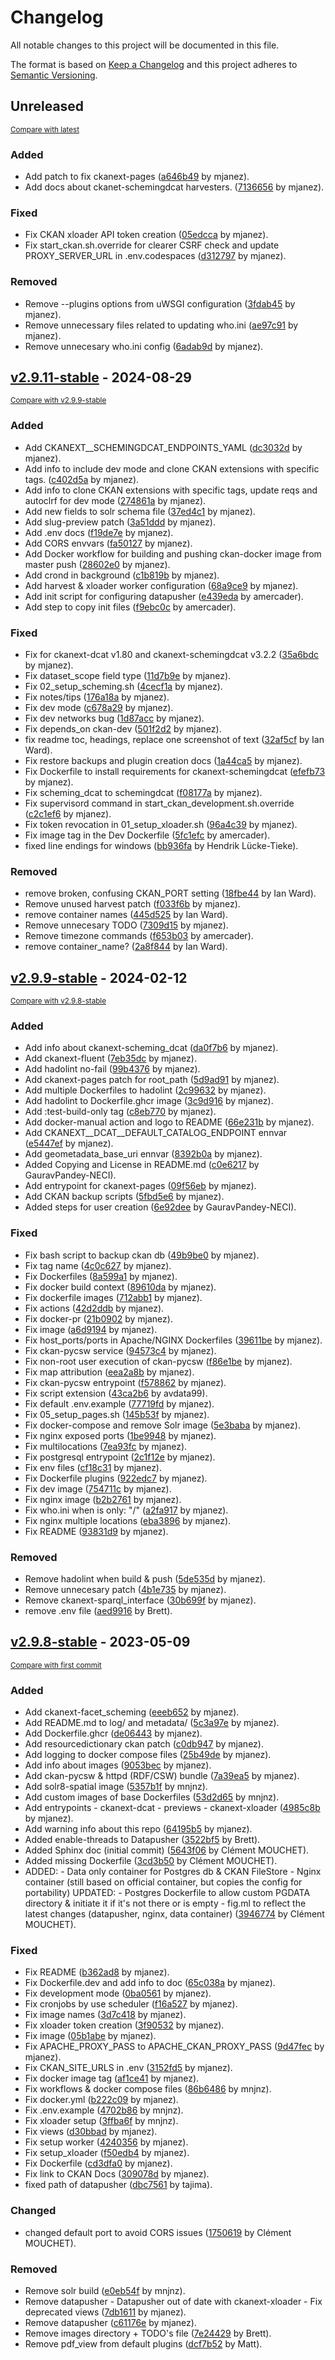 # Changelog

All notable changes to this project will be documented in this file.

The format is based on [Keep a Changelog](http://keepachangelog.com/en/1.0.0/)
and this project adheres to [Semantic Versioning](http://semver.org/spec/v2.0.0.html).

<!-- insertion marker -->
## Unreleased

<small>[Compare with latest](https://github.com/mjanez/ckan-docker/compare/v2.9.11-stable...HEAD)</small>

### Added

- Add patch to fix ckanext-pages ([a646b49](https://github.com/mjanez/ckan-docker/commit/a646b491251c3554230f488f4b2ac6b4bd9ae4f8) by mjanez).
- Add docs about ckanet-schemingdcat harvesters. ([7136656](https://github.com/mjanez/ckan-docker/commit/71366560b32b5e6e6de7a2e26ec1b93afde6cd46) by mjanez).

### Fixed

- Fix CKAN xloader API token creation ([05edcca](https://github.com/mjanez/ckan-docker/commit/05edcca600a64c8a0fb269c1d1dd034c8808fbec) by mjanez).
- Fix start_ckan.sh.override for clearer CSRF check and update PROXY_SERVER_URL in .env.codespaces ([d312797](https://github.com/mjanez/ckan-docker/commit/d31279779b432edf69cfc0e2a354895bb4c55ff2) by mjanez).

### Removed

- Remove --plugins options from uWSGI configuration ([3fdab45](https://github.com/mjanez/ckan-docker/commit/3fdab45448d5372bd5e1e2eb9bb4f34a5e2b3e83) by mjanez).
- Remove unnecessary files related to updating who.ini ([ae97c91](https://github.com/mjanez/ckan-docker/commit/ae97c9120b5bab908a1e8985d112639d23789618) by mjanez).
- Remove unnecesary who.ini config ([6adab9d](https://github.com/mjanez/ckan-docker/commit/6adab9d26294b8f115c4f4a9e471dde4aefdcad2) by mjanez).

<!-- insertion marker -->
## [v2.9.11-stable](https://github.com/mjanez/ckan-docker/releases/tag/v2.9.11-stable) - 2024-08-29

<small>[Compare with v2.9.9-stable](https://github.com/mjanez/ckan-docker/compare/v2.9.9-stable...v2.9.11-stable)</small>

### Added

- Add CKANEXT__SCHEMINGDCAT_ENDPOINTS_YAML ([dc3032d](https://github.com/mjanez/ckan-docker/commit/dc3032d37cef6c60ce9e4b056297539b578d2511) by mjanez).
- Add info to include dev mode and clone CKAN extensions with specific tags. ([c402d5a](https://github.com/mjanez/ckan-docker/commit/c402d5a38d92f1ed0fe234af04070a9f8be69077) by mjanez).
- Add info  to clone CKAN extensions with specific tags, update reqs and autoclrf for dev mode ([274861a](https://github.com/mjanez/ckan-docker/commit/274861a28a19db85954456e166b8e3c0ad53232e) by mjanez).
- Add new fields to solr schema file ([37ed4c1](https://github.com/mjanez/ckan-docker/commit/37ed4c163e267def27e322bbd56cd1d8b8df6daf) by mjanez).
- Add slug-preview patch ([3a51ddd](https://github.com/mjanez/ckan-docker/commit/3a51ddd8295c42e74340bf1d697f0ee76fd37dde) by mjanez).
- Add .env docs ([f19de7e](https://github.com/mjanez/ckan-docker/commit/f19de7eb1a41dd210291c0d48b62b10eab200d16) by mjanez).
- Add CORS envvars ([fa50127](https://github.com/mjanez/ckan-docker/commit/fa501274f0a42e68010a096a7370dae9ff85d243) by mjanez).
- Add Docker workflow for building and pushing ckan-docker image from master push ([28602e0](https://github.com/mjanez/ckan-docker/commit/28602e0f0c08bca8d18e8f689bc0e96c5f30a74a) by mjanez).
- Add crond in background ([c1b819b](https://github.com/mjanez/ckan-docker/commit/c1b819b624cdf909962d9ccf444ec33c2681143c) by mjanez).
- Add harvest & xloader worker configuration ([68a9ce9](https://github.com/mjanez/ckan-docker/commit/68a9ce9eccde43ec130e0148cf3282441bd91a03) by mjanez).
- Add init script for configuring datapusher ([e439eda](https://github.com/mjanez/ckan-docker/commit/e439eda620939709e38037a3dba295e991f1db5c) by amercader).
- Add step to copy init files ([f9ebc0c](https://github.com/mjanez/ckan-docker/commit/f9ebc0c41c1bda1bfac992d5687e15c81e2c5e80) by amercader).

### Fixed

- Fix for ckanext-dcat v1.80 and ckanext-schemingdcat v3.2.2 ([35a6bdc](https://github.com/mjanez/ckan-docker/commit/35a6bdc56efe0c560b065d4a904643f1b3a6314d) by mjanez).
- Fix dataset_scope field type ([11d7b9e](https://github.com/mjanez/ckan-docker/commit/11d7b9ef1772dd24f790c94add05ac87a92248f3) by mjanez).
- Fix 02_setup_scheming.sh ([4cecf1a](https://github.com/mjanez/ckan-docker/commit/4cecf1a9d1d94a2087d430a8e892f6a90406425e) by mjanez).
- Fix notes/tips ([176a18a](https://github.com/mjanez/ckan-docker/commit/176a18a2ef25b38fb9d78fa79e8cf1db174e8067) by mjanez).
- Fix dev mode ([c678a29](https://github.com/mjanez/ckan-docker/commit/c678a294ecf1d11bcb23715d723b88a12970a0ac) by mjanez).
- Fix dev networks bug ([1d87acc](https://github.com/mjanez/ckan-docker/commit/1d87acc1243b4ae0285cdb1fe6ea8601170a0d59) by mjanez).
- Fix depends_on ckan-dev ([501f2d2](https://github.com/mjanez/ckan-docker/commit/501f2d209bac2d7b21621bff42298b68043fe95e) by mjanez).
- fix readme toc, headings, replace one screenshot of text ([32af5cf](https://github.com/mjanez/ckan-docker/commit/32af5cfbf8d1c81fd7e309d158117445067a8f13) by Ian Ward).
- Fix restore backups and plugin creation docs ([1a44ca5](https://github.com/mjanez/ckan-docker/commit/1a44ca5b8484821c39ec83c624cc5a486c2f1e66) by mjanez).
- Fix Dockerfile to install requirements for ckanext-schemingdcat ([efefb73](https://github.com/mjanez/ckan-docker/commit/efefb7338ec0bbc83421303f5a5be5a1b85c1bca) by mjanez).
- Fix scheming_dcat to schemingdcat ([f08177a](https://github.com/mjanez/ckan-docker/commit/f08177a55e60acee2b6edcf69297048556f80916) by mjanez).
- Fix supervisord command in start_ckan_development.sh.override ([c2c1ef6](https://github.com/mjanez/ckan-docker/commit/c2c1ef60040d56c665f3862afb7524d3304c68c5) by mjanez).
- Fix token revocation in 01_setup_xloader.sh ([96a4c39](https://github.com/mjanez/ckan-docker/commit/96a4c394a74bd7c62031f52f4c9902055c03414e) by mjanez).
- Fix image tag in the Dev Dockerfile ([5fc1efc](https://github.com/mjanez/ckan-docker/commit/5fc1efce33dd6d752660dac3752d0c144c5a90cc) by amercader).
- fixed line endings for windows ([bb936fa](https://github.com/mjanez/ckan-docker/commit/bb936fab7ab2c2661d1e7dc455098dd58c5afdd8) by Hendrik Lücke-Tieke).

### Removed

- remove broken, confusing CKAN_PORT setting ([18fbe44](https://github.com/mjanez/ckan-docker/commit/18fbe445c1782d887f6ac77813e507d529246b53) by Ian Ward).
- Remove unused harvest patch ([f033f6b](https://github.com/mjanez/ckan-docker/commit/f033f6b10c2f5b88205928b6a9df93327f9f4611) by mjanez).
- remove container names ([445d525](https://github.com/mjanez/ckan-docker/commit/445d52555de0567d7b9f40e53ba2621ec2494598) by Ian Ward).
- Remove unnecesary TODO ([7309d15](https://github.com/mjanez/ckan-docker/commit/7309d15bc0e8d91a245cef01a938fb762a2ef7d2) by mjanez).
- Remove timezone commands ([f653b03](https://github.com/mjanez/ckan-docker/commit/f653b0324de14e83d5fc0e26dc72c2ec714de4be) by amercader).
- remove container_name? ([2a8f844](https://github.com/mjanez/ckan-docker/commit/2a8f844ecf5564b63a3430924e8bacdc91e40c30) by Ian Ward).

## [v2.9.9-stable](https://github.com/mjanez/ckan-docker/releases/tag/v2.9.9-stable) - 2024-02-12

<small>[Compare with v2.9.8-stable](https://github.com/mjanez/ckan-docker/compare/v2.9.8-stable...v2.9.9-stable)</small>

### Added

- Add info about ckanext-scheming_dcat ([da0f7b6](https://github.com/mjanez/ckan-docker/commit/da0f7b66d5198859e9af5ca2cfd0a7a279d20261) by mjanez).
- Add ckanext-fluent ([7eb35dc](https://github.com/mjanez/ckan-docker/commit/7eb35dc37084867fb8e115a932bc8c0fad6ca9c8) by mjanez).
- Add hadolint no-fail ([99b4376](https://github.com/mjanez/ckan-docker/commit/99b437691cf8046a742a6ab667fe6d48395a7a70) by mjanez).
- Add ckanext-pages patch for root_path ([5d9ad91](https://github.com/mjanez/ckan-docker/commit/5d9ad919c2f22724d074ae330d1a8e8618751d89) by mjanez).
- Add multiple Dockerfiles to hadolint ([2c99632](https://github.com/mjanez/ckan-docker/commit/2c99632c1d285b00a7b3fc0e32d7f8a911cf096a) by mjanez).
- Add hadolint to Dockerfile.ghcr image ([3c9d916](https://github.com/mjanez/ckan-docker/commit/3c9d9166f1542ce2f1f592ef7ab2893f51d19189) by mjanez).
- Add :test-build-only tag ([c8eb770](https://github.com/mjanez/ckan-docker/commit/c8eb770920f4dd527ac278498abcf86b1b5dd8e0) by mjanez).
- Add docker-manual action and logo to README ([66e231b](https://github.com/mjanez/ckan-docker/commit/66e231b343a72ecf0074323f307ebded20d9d3b7) by mjanez).
- Add CKANEXT__DCAT__DEFAULT_CATALOG_ENDPOINT ennvar ([e5447ef](https://github.com/mjanez/ckan-docker/commit/e5447ef32b2bd6a9ce420c74ba357f6ca213b6b4) by mjanez).
- Add geometadata_base_uri ennvar ([8392b0a](https://github.com/mjanez/ckan-docker/commit/8392b0a72fb64f900dbf52fbd8e4ef2b6f4bc9a8) by mjanez).
- Added Copying and License in README.md ([c0e6217](https://github.com/mjanez/ckan-docker/commit/c0e62170578616c73423bbb4c5c7eed80535da95) by GauravPandey-NECI).
- Add entrypoint for ckanext-pages ([09f56eb](https://github.com/mjanez/ckan-docker/commit/09f56ebce605c39030048b665caa802b1fe66bed) by mjanez).
- Add CKAN backup scripts ([5fbd5e6](https://github.com/mjanez/ckan-docker/commit/5fbd5e64b3632a6364f31bea58d2f4f90afb299c) by mjanez).
- Added steps for user creation ([6e92dee](https://github.com/mjanez/ckan-docker/commit/6e92deebfa94a957f82779a77f7f020cedbcfd3e) by GauravPandey-NECI).

### Fixed

- Fix bash script to backup ckan db ([49b9be0](https://github.com/mjanez/ckan-docker/commit/49b9be0c3b4057b17ae5e7370a61c2f4e2fe6d00) by mjanez).
- Fix tag name ([4c0c627](https://github.com/mjanez/ckan-docker/commit/4c0c627f8b7e84ee43a0cadbcdc607c467583f40) by mjanez).
- Fix Dockerfiles ([8a599a1](https://github.com/mjanez/ckan-docker/commit/8a599a11a4285eb15bb4f0e67bb680259f1cf080) by mjanez).
- Fix docker build context ([89610da](https://github.com/mjanez/ckan-docker/commit/89610daec4084e775bed1fd17eb20dd56054ddbd) by mjanez).
- Fix dockerfile images ([712abb1](https://github.com/mjanez/ckan-docker/commit/712abb16b2ffb955988f087a3995a7409b8462fa) by mjanez).
- Fix actions ([42d2ddb](https://github.com/mjanez/ckan-docker/commit/42d2ddb91c7144540f95401b3f3353d53e834d80) by mjanez).
- Fix docker-pr ([21b0902](https://github.com/mjanez/ckan-docker/commit/21b09029593c699b4230482a9e57ef6fb755bf21) by mjanez).
- Fix image ([a6d9194](https://github.com/mjanez/ckan-docker/commit/a6d9194f3014a45cd18d21b0232f05d0ed8a869e) by mjanez).
- Fix host_ports/ports in Apache/NGINX Dockerfiles ([39611be](https://github.com/mjanez/ckan-docker/commit/39611bec41b02052a4ba7633d3ad1c9a403bda16) by mjanez).
- Fix ckan-pycsw service ([94573c4](https://github.com/mjanez/ckan-docker/commit/94573c4290b57877735bdfc470b83d6834fa8e2b) by mjanez).
- Fix non-root user execution of ckan-pycsw ([f86e1be](https://github.com/mjanez/ckan-docker/commit/f86e1be5a5ed4433272c51a4fc1c29be91a4e67d) by mjanez).
- Fix map attribution ([eea2a8b](https://github.com/mjanez/ckan-docker/commit/eea2a8b4aad91595aed130ee93fac0dc7661fe00) by mjanez).
- Fix ckan-pycsw entrypoint ([f578862](https://github.com/mjanez/ckan-docker/commit/f578862769023f8d1a59a826313e46c95b77cfb0) by mjanez).
- Fix script extension ([43ca2b6](https://github.com/mjanez/ckan-docker/commit/43ca2b6a4e7f4364489b95d42f4e8ccb837cc530) by avdata99).
- Fix default .env.example ([77719fd](https://github.com/mjanez/ckan-docker/commit/77719fd2ebf56a9743cc1cd1e5e9d4439393e915) by mjanez).
- Fix 05_setup_pages.sh ([145b53f](https://github.com/mjanez/ckan-docker/commit/145b53ffaf3ddaa9722a883f14c56fd9698fefba) by mjanez).
- Fix docker-compose and remove Solr image ([5e3baba](https://github.com/mjanez/ckan-docker/commit/5e3baba522bbc0cbcaf59e943aed88df2fc1f429) by mjanez).
- Fix nginx exposed ports ([1be9948](https://github.com/mjanez/ckan-docker/commit/1be99482fa943440967dc2ec0d856bebfd2afbd4) by mjanez).
- Fix multilocations ([7ea93fc](https://github.com/mjanez/ckan-docker/commit/7ea93fcb9b4143813ab102948a5ad71af661b628) by mjanez).
- Fix postgresql entrypoint ([2c1f12e](https://github.com/mjanez/ckan-docker/commit/2c1f12e790cf7e548a6dcb7aad4c3c19ee69ca2f) by mjanez).
- Fix env files ([cf18c31](https://github.com/mjanez/ckan-docker/commit/cf18c31492b844594606ee8137ee41a1f1708572) by mjanez).
- Fix Dockerfile plugins ([922edc7](https://github.com/mjanez/ckan-docker/commit/922edc720cf611a7027bad76da2219fb47569e50) by mjanez).
- Fix dev image ([754711c](https://github.com/mjanez/ckan-docker/commit/754711c83779c29d2fa1ef8a7c777b4c2f66863f) by mjanez).
- Fix nginx image ([b2b2761](https://github.com/mjanez/ckan-docker/commit/b2b27613286d5897ee3e1847eabf8e04d0f420e4) by mjanez).
- Fix who.ini when is only: "/" ([a2fa917](https://github.com/mjanez/ckan-docker/commit/a2fa91798b7b812a1ead9928b70d7c43da5dc7c3) by mjanez).
- Fix nginx multiple locations ([eba3896](https://github.com/mjanez/ckan-docker/commit/eba3896b44cd2b632a9879ebf8e33bd6966c54a6) by mjanez).
- Fix README ([93831d9](https://github.com/mjanez/ckan-docker/commit/93831d96f240c9fabbdcfa8ca6d6e60804702f3f) by mjanez).

### Removed

- Remove hadolint when build & push ([5de535d](https://github.com/mjanez/ckan-docker/commit/5de535d018748532528f0aea33af71c0cf2fe490) by mjanez).
- Remove unnecesary patch ([4b1e735](https://github.com/mjanez/ckan-docker/commit/4b1e735fea2a95ff914239be87e4c139abfed5d0) by mjanez).
- Remove ckanext-sparql_interface ([30b699f](https://github.com/mjanez/ckan-docker/commit/30b699f4d7811dc98f284a9898799c112799bfd7) by mjanez).
- remove .env file ([aed9916](https://github.com/mjanez/ckan-docker/commit/aed99166ce4dbc7c6becb20b1f36941c87ae7fd4) by Brett).

## [v2.9.8-stable](https://github.com/mjanez/ckan-docker/releases/tag/v2.9.8-stable) - 2023-05-09

<small>[Compare with first commit](https://github.com/mjanez/ckan-docker/compare/17c07d99ff636b0899f5f4fc05795f6bbf6ba672...v2.9.8-stable)</small>

### Added

- Add ckanext-facet_scheming ([eeeb652](https://github.com/mjanez/ckan-docker/commit/eeeb652acee1a8e6353d5199127415da0dcf0969) by mjanez).
- Add README.md to log/ and metadata/ ([5c3a97e](https://github.com/mjanez/ckan-docker/commit/5c3a97ea8c1dd55db8adae5e4f24b8ab9c348d8c) by mjanez).
- Add Dockerfile.ghcr ([de06443](https://github.com/mjanez/ckan-docker/commit/de0644318e2cd6cab46bdfbf096f210baa4fafa4) by mjanez).
- Add resourcedictionary ckan patch ([c0db947](https://github.com/mjanez/ckan-docker/commit/c0db94798742f9590e184f4f823ff6a3fff64f8b) by mjanez).
- Add logging to docker compose files ([25b49de](https://github.com/mjanez/ckan-docker/commit/25b49de65c1b953c506b5ddd319754fca54f4a1c) by mjanez).
- Add info about images ([9053bec](https://github.com/mjanez/ckan-docker/commit/9053becc76466e4d77d2e833dbb7c255388ae819) by mjanez).
- Add ckan-pycsw & httpd (RDF/CSW) bundle ([7a39ea5](https://github.com/mjanez/ckan-docker/commit/7a39ea5f410a6ef2a607e13a00e8cafe8f3b7f02) by mjanez).
- Add solr8-spatial image ([5357b1f](https://github.com/mjanez/ckan-docker/commit/5357b1f64f1f13e60170c6d2a5a8d9cba9a18739) by mnjnz).
- Add custom images of base Dockerfiles ([53d2d65](https://github.com/mjanez/ckan-docker/commit/53d2d65cb10d22af216a6e132aa552090dc08d21) by mnjnz).
- Add entrypoints - ckanext-dcat - previews - ckanext-xloader ([4985c8b](https://github.com/mjanez/ckan-docker/commit/4985c8befc9f1c33bb04b8a6f8dd80ea4555aed8) by mjanez).
- Add warning info about this repo ([64195b5](https://github.com/mjanez/ckan-docker/commit/64195b52e8d7e6c9056900b874bc1fd526d78b3a) by mjanez).
- Added enable-threads to Datapusher ([3522bf5](https://github.com/mjanez/ckan-docker/commit/3522bf54c301730a8fd2496d499b89b0517fb50c) by Brett).
- Added Sphinx doc (initial commit) ([5643f06](https://github.com/mjanez/ckan-docker/commit/5643f067de844580e4df5160f2a30124c22815d0) by Clément MOUCHET).
- Added missing Dockerfile ([3cd3b50](https://github.com/mjanez/ckan-docker/commit/3cd3b50fad50f71c29a46e344fea2028b5e27cef) by Clément MOUCHET).
- ADDED: - Data only container for Postgres db & CKAN FileStore - Nginx container (still based on official container, but copies the config for portability) UPDATED: - Postgres Dockerfile to allow custom PGDATA directory & initiate it if it's not there or is empty - fig.ml to reflect the latest changes (datapusher, nginx, data container) ([3946774](https://github.com/mjanez/ckan-docker/commit/39467745f1395d52143890a1e11488fedab0d457) by Clément MOUCHET).

### Fixed

- Fix README ([b362ad8](https://github.com/mjanez/ckan-docker/commit/b362ad8e2fc8c93205484b2a0db226b03beee800) by mjanez).
- Fix Dockerfile.dev and add info to doc ([65c038a](https://github.com/mjanez/ckan-docker/commit/65c038afd0c118cca94672225c9c5fa1249f5948) by mjanez).
- Fix development mode ([0ba0561](https://github.com/mjanez/ckan-docker/commit/0ba0561f3189c8a946cb2431dfffac4fcd8c730c) by mjanez).
- Fix cronjobs by use scheduler ([f16a527](https://github.com/mjanez/ckan-docker/commit/f16a5270027e5960e2ddc3a1b8f88101426769da) by mjanez).
- Fix image names ([3d7c418](https://github.com/mjanez/ckan-docker/commit/3d7c4182bee1e3ac478481988d9efd58d6238b19) by mjanez).
- Fix xloader token creation ([3f90532](https://github.com/mjanez/ckan-docker/commit/3f90532d05fb3c0192060be6a49b23d833f29e03) by mjanez).
- Fix image ([05b1abe](https://github.com/mjanez/ckan-docker/commit/05b1abe4bd51c80d034aa9ca5c4e985014a3ab17) by mjanez).
- Fix APACHE_PROXY_PASS to APACHE_CKAN_PROXY_PASS ([9d47fec](https://github.com/mjanez/ckan-docker/commit/9d47feca615bfb5aef8be2a18885720ea9754a09) by mjanez).
- Fix CKAN_SITE_URLS in .env ([3152fd5](https://github.com/mjanez/ckan-docker/commit/3152fd5b48e2519d408acfec5f0ce6bfe33d6d65) by mjanez).
- Fix docker image tag ([af1ce41](https://github.com/mjanez/ckan-docker/commit/af1ce41a86936a87f385f01e3ffad6f51dfe3048) by mjanez).
- Fix workflows & docker compose files ([86b6486](https://github.com/mjanez/ckan-docker/commit/86b6486b7904418877d5508649ecbae2c8bbc9e4) by mnjnz).
- Fix docker.yml ([b222c09](https://github.com/mjanez/ckan-docker/commit/b222c0924aeed62d84c4b5e35de318d07e9dfc04) by mjanez).
- Fix .env.example ([4702b86](https://github.com/mjanez/ckan-docker/commit/4702b86449d8b27de0b1006e96ce229fea8c809e) by mnjnz).
- Fix xloader setup ([3ffba6f](https://github.com/mjanez/ckan-docker/commit/3ffba6fe0dc1c941f84dfa0a48d9467a5f9e3e6c) by mnjnz).
- Fix views ([d30bbad](https://github.com/mjanez/ckan-docker/commit/d30bbad8e96bc7f0d326dcc454eafa71d992be56) by mjanez).
- Fix setup worker ([4240356](https://github.com/mjanez/ckan-docker/commit/424035617f2f3a541f21e89b964eac2a11804a9e) by mjanez).
- Fix setup_xloader ([f50edb4](https://github.com/mjanez/ckan-docker/commit/f50edb467a305d94a8920262a55874b49752a98d) by mjanez).
- Fix Dockerfile ([cd3dfa0](https://github.com/mjanez/ckan-docker/commit/cd3dfa0985875ede8f28fd5713b2a08cefc3df5a) by mjanez).
- Fix link to CKAN Docs ([309078d](https://github.com/mjanez/ckan-docker/commit/309078d3e546002de66bce3474063c64bd1af3b5) by mjanez).
- fixed path of datapusher ([dbc7561](https://github.com/mjanez/ckan-docker/commit/dbc7561a5e7324018122845822e01680dd9d2547) by tajima).

### Changed

- changed default port to avoid CORS issues ([1750619](https://github.com/mjanez/ckan-docker/commit/1750619291e73db6258395a5026ee0b55c1b37de) by Clément MOUCHET).

### Removed

- Remove solr build ([e0eb54f](https://github.com/mjanez/ckan-docker/commit/e0eb54f61f7fe0a62fdb471439d16a339e4aa915) by mnjnz).
- Remove datapusher - Datapusher out of date with ckanext-xloader - Fix deprecated views ([7db1611](https://github.com/mjanez/ckan-docker/commit/7db161188eaa8d210b7b818c5cbdde92a8fcd53c) by mjanez).
- Remove datapusher ([c61176e](https://github.com/mjanez/ckan-docker/commit/c61176e20cc612a6ba00b6e998e8f371e17d9c65) by mjanez).
- Remove images directory + TODO's file ([7e24429](https://github.com/mjanez/ckan-docker/commit/7e244290a5d436ecf1ac00a51051825d550f1608) by Brett).
- Remove pdf_view from default plugins ([dcf7b52](https://github.com/mjanez/ckan-docker/commit/dcf7b52039d9e2ccb443ed9056842f4c99e131c3) by Matt).

